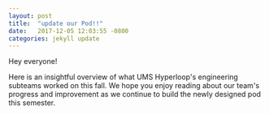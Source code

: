 ```yaml
---
layout: post
title:  "update our Pod!!"
date:   2017-12-05 12:03:55 -0800
categories: jekyll update
---
```


Hey everyone!

Here is an insightful overview of what UMS Hyperloop's engineering subteams worked on this fall. We hope you enjoy reading about our team's progress and improvement as we continue to build the newly designed pod this semester.